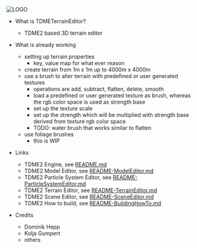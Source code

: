 ![LOGO](https://raw.githubusercontent.com/andreasdr/tdme2/master/resources/github/tdme2-logo.png)

- What is TDMETerrainEditor?
    - TDME2 based 3D terrain editor 

- What is already working
    - setting up terrain properties
        - key, value map for what ever reason
    - create terrain from 1m x 1m up to 4000m x 4000m
    - use a brush to alter terrain with predefined or user generated textures
      - operations are add, subtract, flatten, delete, smooth
      - load a predefined or user generated texture as brush, whereas the rgb color space is used as strength base
      - set up the texture scale
      - set up the strength which will be multiplied with strength base derived from texture rgb color space
      - TODO: water brush that works similar to flatten
    - use foliage brushes
      - this is WIP

- Links
    - TDME2 Engine, see [README.md](./README.md)
    - TDME2 Model Editor, see [README-ModelEditor.md](./README-ModelEditor.md)
    - TDME2 Particle System Editor, see [README-ParticleSystemEditor.md](./README-ParticleSystemEditor.md)
    - TDME2 Terrain Editor, see [README-TerrainEditor.md](./README-TerrainEditor.md)
    - TDME2 Scene Editor, see [README-SceneEditor.md](./README-SceneEditor.md)
    - TDME2 How to build, see [README-BuildingHowTo.md](./README-BuildingHowTo.md)

- Credits
    - Dominik Hepp
    - Kolja Gumpert
    - others
